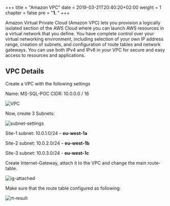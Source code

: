 +++
title = "Amazon VPC"
date = 2019-03-21T20:40:20+02:00
weight = 1
chapter = false
pre = "<b>1. </b>"
+++

Amazon Virtual Private Cloud (Amazon VPC) lets you provision a logically isolated section of the AWS Cloud where you can launch AWS resources in a virtual network that you define. You have complete control over your virtual networking environment, including selection of your own IP address range, creation of subnets, and configuration of route tables and network gateways. You can use both IPv4 and IPv6 in your VPC for secure and easy access to resources and applications.

## VPC Details

Create a VPC with the following settings

Name: MS-SQL-POC
CIDR: 10.0.0.0 / 16

![VPC](/img/Steps/vpc-settings.png?classes=border,shadow)

Now, create 3 Subnets:

![subnet-settings](/img/Steps/subnet-settings.png?classes=border,shadow)

Site-1 subnet: 10.0.1.0/24 – **eu-west-1a**

Site-2 subnet: 10.0.2.0/24 – **eu-west-1b**

Site-3 subnet: 10.0.3.0/24 - **eu-west-1c**

Create Internet-Gateway, attach it to the VPC and change the main route-table.

![ig-attached](/img/Steps/ig-attached.png?classes=border,shadow)

Make sure that the route table configured as following:

![rt-result](/img/Steps/rt-result.png?classes=border,shadow)
